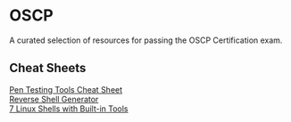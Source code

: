 # OSCP
A curated selection of resources for passing the OSCP Certification exam.

## Cheat Sheets
[Pen Testing Tools Cheat Sheet](https://highon.coffee/blog/penetration-testing-tools-cheat-sheet/)  
[Reverse Shell Generator](https://www.revshells.com/)  
[7 Linux Shells with Built-in Tools](https://www.lanmaster53.com/2011/05/7-linux-shells-using-built-in-tools/)
